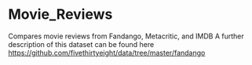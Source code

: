 # Movie_Reviews
Compares movie reviews from Fandango, Metacritic, and IMDB
A further description of this dataset can be found here
https://github.com/fivethirtyeight/data/tree/master/fandango

